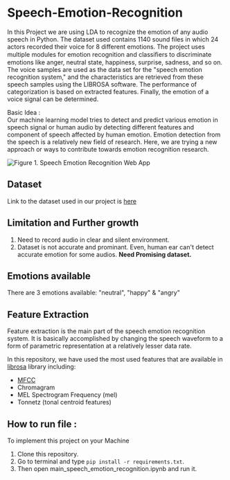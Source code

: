 # Speech-Emotion-Recognition

<p>In this Project we are using LDA to recognize the emotion of any audio speech in Python. The dataset used contains 1140 sound files in which 24 actors recorded their voice for 8 different emotions. The project  uses multiple modules for emotion recognition and classiﬁers to discriminate emotions like anger, neutral state, happiness, surprise, sadness, and so on. The voice samples are used as the data set for the "speech emotion recognition system," and the characteristics are retrieved from these speech samples using the LIBROSA software. The performance of categorization is based on extracted features. Finally, the emotion of a voice signal can be determined.</p>

Basic Idea :<br>
Our machine learning model tries to detect and predict various emotion in speech signal or human audio by detecting different features and component of speech affected by human emotion. Emotion detection from the speech is a relatively new field of research. Here, we are trying a new approach or ways to contribute towards emotion recognition research.

<img src="Speech Emotion Recognition.gif" alt="Figure 1. Speech Emotion Recognition Web App " >


## Dataset

Link to the dataset used in our project is [here](https://zenodo.org/record/1188976/files/Audio_Speech_Actors_01-24.zip?download=1)

## Limitation and Further growth
1. Need to record audio in clear and silent environment.
2. Dataset is not accurate and prominant. Even, human ear can't detect accurate emotion for some audios. **Need Promising dataset.**

## Emotions available
There are 3 emotions available: "neutral", "happy" & "angry"

## Feature Extraction
Feature extraction is the main part of the speech emotion recognition system. It is basically accomplished by changing the speech waveform to a form of parametric representation at a relatively lesser data rate.

In this repository, we have used the most used features that are available in [librosa](https://github.com/librosa/librosa) library including:
- [MFCC](https://en.wikipedia.org/wiki/Mel-frequency_cepstrum)
- Chromagram 
- MEL Spectrogram Frequency (mel)
- Tonnetz (tonal centroid features)

## How to run file :
To implement this project on your Machine
1. Clone this repository.
2. Go to terminal and type `pip install -r requirements.txt`.
3. Then open main_speech_emotion_recognition.ipynb and run it.
